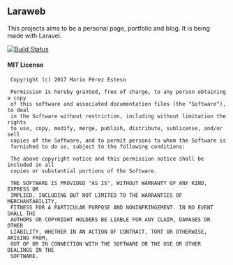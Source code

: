 ## Laraweb

This projects aims to be a personal page, portfolio and blog. It is being made with Laravel.

[![Build Status](https://travis-ci.org/MarioPerezEsteso/geekytheory.svg?branch=master)](https://travis-ci.org/MarioPerezEsteso/geekytheory)

#### MIT License
     
     Copyright (c) 2017 Mario Pérez Esteso
     
     Permission is hereby granted, free of charge, to any person obtaining a copy
     of this software and associated documentation files (the "Software"), to deal
     in the Software without restriction, including without limitation the rights
     to use, copy, modify, merge, publish, distribute, sublicense, and/or sell
     copies of the Software, and to permit persons to whom the Software is
     furnished to do so, subject to the following conditions:
     
     The above copyright notice and this permission notice shall be included in all
     copies or substantial portions of the Software.
     
     THE SOFTWARE IS PROVIDED "AS IS", WITHOUT WARRANTY OF ANY KIND, EXPRESS OR
     IMPLIED, INCLUDING BUT NOT LIMITED TO THE WARRANTIES OF MERCHANTABILITY,
     FITNESS FOR A PARTICULAR PURPOSE AND NONINFRINGEMENT. IN NO EVENT SHALL THE
     AUTHORS OR COPYRIGHT HOLDERS BE LIABLE FOR ANY CLAIM, DAMAGES OR OTHER
     LIABILITY, WHETHER IN AN ACTION OF CONTRACT, TORT OR OTHERWISE, ARISING FROM,
     OUT OF OR IN CONNECTION WITH THE SOFTWARE OR THE USE OR OTHER DEALINGS IN THE
     SOFTWARE.